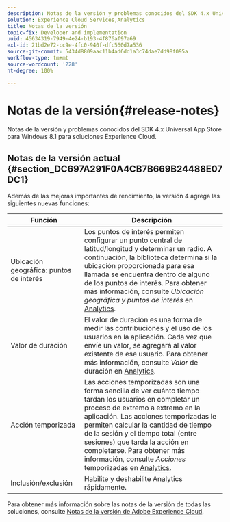 ```yaml
---
description: Notas de la versión y problemas conocidos del SDK 4.x Universal App Store para Windows 8.1 para soluciones Experience Cloud.
solution: Experience Cloud Services,Analytics
title: Notas de la versión
topic-fix: Developer and implementation
uuid: 45634319-7949-4e24-b193-4f876af97a69
exl-id: 21bd2e72-cc9e-4fc0-940f-dfc560d7a536
source-git-commit: 5434d8809aac11b4ad6dd1a3c74dae7dd98f095a
workflow-type: tm+mt
source-wordcount: '228'
ht-degree: 100%

---
```


# Notas de la versión{#release-notes}

Notas de la versión y problemas conocidos del SDK 4.x Universal App Store para Windows 8.1 para soluciones Experience Cloud.

## Notas de la versión actual {#section_DC697A291F0A4CB7B669B24488E07DC1}

Además de las mejoras importantes de rendimiento, la versión 4 agrega las siguientes nuevas funciones:

| Función | Descripción |
|--- |--- |
| Ubicación geográfica: puntos de interés | Los puntos de interés permiten configurar un punto central de latitud/longitud y determinar un radio. A continuación, la biblioteca determina si la ubicación proporcionada para esa llamada se encuentra dentro de alguno de los puntos de interés. Para obtener más información, consulte *Ubicación geográfica y puntos de interés* en [Analytics](/help/windows-appstore/analytics/analytics.md). |
| Valor de duración | El valor de duración es una forma de medir las contribuciones y el uso de los usuarios en la aplicación. Cada vez que envíe un valor, se agregará al valor existente de ese usuario.  Para obtener más información, consulte *Valor* de duración en [Analytics](/help/windows-appstore/analytics/analytics.md). |
| Acción temporizada | Las acciones temporizadas son una forma sencilla de ver cuánto tiempo tardan los usuarios en completar un proceso de extremo a extremo en la aplicación. Las acciones temporizadas le permiten calcular la cantidad de tiempo de la sesión y el tiempo total (entre sesiones) que tarda la acción en completarse. Para obtener más información, consulte *Acciones* temporizadas en [Analytics](/help/windows-appstore/analytics/analytics.md). |
| Inclusión/exclusión | Habilite y deshabilite Analytics rápidamente. |

Para obtener más información sobre las notas de la versión de todas las soluciones, consulte [Notas de la versión de Adobe Experience Cloud](https://experienceleague.adobe.com/docs/release-notes/experience-cloud/current.html?lang=es).

